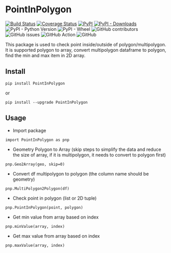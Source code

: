 # PointInPolygon

[![Build Status](https://travis-ci.com/Iceloof/PointInPolygon.svg)](https://travis-ci.com/Iceloof/PointInPolygon)
[![Coverage Status](https://coveralls.io/repos/github/Iceloof/PointInPolygon/badge.svg)](https://coveralls.io/github/Iceloof/PointInPolygon)
[![PyPI](https://img.shields.io/pypi/v/PointInPolygon)](https://pypi.org/project/PointInPolygon/)
[![PyPI - Downloads](https://img.shields.io/pypi/dm/PointInPolygon)](https://pypistats.org/packages/pointinpolygon)
![PyPI - Python Version](https://img.shields.io/pypi/pyversions/PointInPolygon)
![PyPI - Wheel](https://img.shields.io/pypi/wheel/PointInPolygon)
![GitHub contributors](https://img.shields.io/github/contributors/Iceloof/PointInPolygon)
![GitHub issues](https://img.shields.io/github/issues-raw/Iceloof/PointInPolygon)
![GitHub Action](https://github.com/Iceloof/PointInPolygon/workflows/GitHub%20Action/badge.svg)
![GitHub](https://img.shields.io/github/license/Iceloof/PointInPolygon)

This package is used to check point inside/outside of polygon/multipolygon. It is supported polygon to array, convert multipolygon dataframe to polygon, find the min and max item in 2D array.

## Install
```
pip install PointInPolygon
```
or
```
pip install --upgrade PointInPolygon
```
## Usage
- Import package
```
import PointInPolygon as pnp
```
- Geometry Polygon to Array (skip steps to simplify the data and reduce the size of array, if it is multipolygon, it needs to convert to polygon first)
```
pnp.Geo2Array(geo, skip=0)
```
- Convert df multipolygon to polygon (the column name should be geometry)
```
pnp.MultiPolygon2Polygon(df)
```
- Check point in polygon (list or 2D tuple)
```
pnp.PointInPolygon(point, polygon)
```
- Get min value from array based on index
```
pnp.minValue(array, index)
```
- Get max value from array based on index
```
pnp.maxValue(array, index)
```
